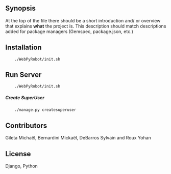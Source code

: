 ## Synopsis

At the top of the file there should be a short introduction and/ or overview that explains **what** the project is. This description should match descriptions added for package managers (Gemspec, package.json, etc.)


## Installation

```
	./WebPyRobot/init.sh
```

## Run Server

```
	./WebPyRobot/init.sh
```

##### Create SuperUser 

```
	./manage.py createsuperuser
```

## Contributors

Gileta Michaël, Bernardini Mickaël, DeBarros Sylvain and Roux Yohan  

## License

Django, Python